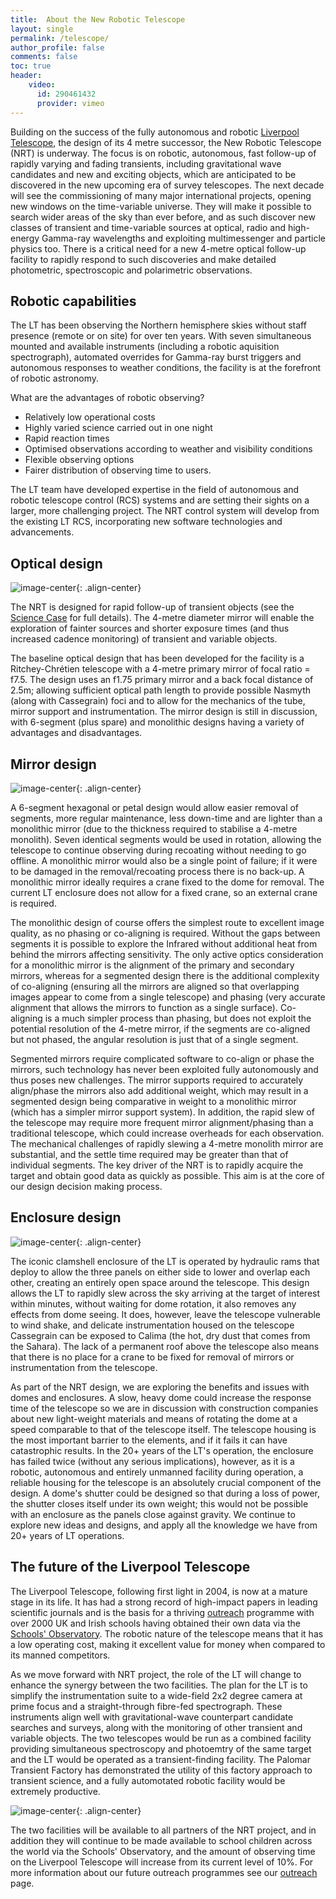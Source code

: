 ```yaml
---
title:  About the New Robotic Telescope
layout: single
permalink: /telescope/
author_profile: false
comments: false
toc: true
header:
    video: 
      id: 290461432
      provider: vimeo
---
```


Building on the success of the fully autonomous and robotic [Liverpool Telescope](http://telescope.livjm.ac.uk/), the design of its 4 metre successor, the New Robotic Telescope (NRT) is underway. The focus is on robotic, autonomous, fast follow-up of rapidly varying and fading transients, including gravitational wave candidates and new and exciting objects, which are anticipated to be discovered in the new upcoming era of survey telescopes. The next decade will see the commissioning of many major international projects, opening new windows on the time-variable universe. They will make it possible to search wider areas of the sky than ever before, and as such discover new classes of transient and time-variable sources at optical, radio and high-energy Gamma-ray wavelengths and exploiting multimessenger and particle physics too. There is a critical need for a new 4-metre optical follow-up facility to rapidly respond to such discoveries and make detailed photometric, spectroscopic and polarimetric observations.

## Robotic capabilities

The LT has been observing the Northern hemisphere skies without staff presence (remote or on site) for over ten years. With seven simultaneous mounted and available instruments (including a robotic aquisition spectrograph), automated overrides for Gamma-ray burst triggers and autonomous responses to weather conditions, the facility is at the forefront of robotic astronomy.

What are the advantages of robotic observing?
* Relatively low operational costs
* Highly varied science carried out in one night 
* Rapid reaction times
* Optimised observations according to weather and visibility conditions
* Flexible observing options
* Fairer distribution of observing time to users. 

The LT team have developed expertise in the field of autonomous and robotic telescope control (RCS) systems and are setting their sights on a larger, more challenging project. The NRT control system will develop from the existing LT RCS, incorporating new software technologies and advancements. 

## Optical design
![image-center](NRT_side_view.png){: .align-center}

The NRT is designed for rapid follow-up of transient objects (see the [Science Case](science_case.md) for full details). The 4-metre diameter mirror will enable the exploration of fainter sources and shorter exposure times (and thus increased cadence monitoring) of transient and variable objects.

The baseline optical design that has been developed for the facility is a Ritchey-Chrétien telescope with a 4-metre primary mirror of focal ratio = f7.5. The design uses an f1.75 primary mirror and a back focal distance of 2.5m; allowing sufficient optical path length to provide possible Nasmyth (along with Cassegrain) foci and to allow for the mechanics of the tube, mirror support and instrumentation. The mirror design is still in discussion, with 6-segment (plus spare) and monolithic designs having a variety of advantages and disadvantages. 

## Mirror design
![image-center](petalvshexvscirc_seg.png){: .align-center}

A 6-segment hexagonal or petal design would allow easier removal of segments, more regular maintenance, less down-time and are lighter than a monolithic mirror (due to the thickness required to stabilise a 4-metre monolith). Seven identical segments would be used in rotation, allowing the telescope to continue observing during recoating without needing to go offline. A monolithic mirror would also be a single point of failure; if it were to be damaged in the removal/recoating process there is no back-up. A monolithic mirror ideally requires a crane fixed to the dome for removal. The current LT enclosure does not allow for a fixed crane, so an external crane is required.

The monolithic design of course offers the simplest route to excellent image quality, as no phasing or co-aligning is required. Without the gaps between segments it is possible to explore the Infrared without additional heat from behind the mirrors affecting sensitivity. The only active optics consideration for a monolithic mirror is the alignment of the primary and secondary mirrors, whereas for a segmented design there is the additional complexity of co-aligning (ensuring all the mirrors are aligned so that overlapping images appear to come from a single telescope) and phasing (very accurate alignment that allows the mirrors to function as a single surface). Co-aligning is a much simpler process than phasing, but does not exploit the potential resolution of the 4-metre mirror, if the segments are co-aligned but not phased, the angular resolution is just that of a single segment.

Segmented mirrors require complicated software to co-align or phase the mirrors, such technology has never been exploited fully autonomously and thus poses new challenges. The mirror supports required to accurately align/phase the mirrors also add additional weight, which may result in a segmented design being comparative in weight to a monolithic mirror (which has a simpler mirror support system). In addition, the rapid slew of the telescope may require more frequent mirror alignment/phasing than a traditional telescope, which could increase overheads for each observation. The mechanical challenges of rapidly slewing a 4-metre monolith mirror are substantial, and the settle time required may be greater than that of individual segments. The key driver of the NRT is to rapidly acquire the target and obtain good data as quickly as possible. This aim is at the core of our design decision making process.

## Enclosure design

![image-center](15640727497_d9263ee46c_o.jpg){: .align-center}

The iconic clamshell enclosure of the LT is operated by hydraulic rams that deploy to allow the three panels on either side to lower and overlap each other, creating an entirely open space around the telescope. This design allows the LT to rapidly slew across the sky arriving at the target of interest within minutes, without waiting for dome rotation, it also removes any effects from dome seeing. It does, however, leave the telescope vulnerable to wind shake, and delicate instrumentation housed on the telescope Cassegrain can be exposed to Calima (the hot, dry dust that comes from the Sahara). The lack of a permanent roof above the telescope also means that there is no place for a crane to be fixed for removal of mirrors or instrumentation from the telescope.

As part of the NRT design, we are exploring the benefits and issues with domes and enclosures. A slow, heavy dome could increase the response time of the telescope so we are in discussion with construction companies about new light-weight materials and means of rotating the dome at a speed comparable to that of the telescope itself. The telescope housing is the most important barrier to the elements, and if it fails it can have catastrophic results. In the 20+ years of the LT's operation, the enclosure has failed twice (without any serious implications), however, as it is a robotic, autonomous and entirely unmanned facility during operation, a reliable housing for the telescope is an absolutely crucial component of the design. A dome's shutter could be designed so that during a loss of power, the shutter closes itself under its own weight; this would not be possible with an enclosure as the panels close against gravity. We continue to explore new ideas and designs, and apply all the knowledge we have from 20+ years of LT operations.

## The future of the Liverpool Telescope

The Liverpool Telescope, following first light in 2004, is now at a mature stage in its life. It has had a strong record of high-impact papers in leading scientific journals and is the basis for a thriving [outreach](NSO.md) programme with over 2000 UK and Irish schools having obtained their own data via the [Schools' Observatory](https://www.schoolsobservatory.org/). The robotic nature of the telescope means that it has a low operating cost, making it excellent value for money when compared to its manned competitors. 

As we move forward with NRT project, the role of the LT will change to enhance the synergy between the two facilities. The plan for the LT is to simplify the instrumentation suite to a wide-field 2x2 degree camera at prime focus and a straight-through fibre-fed spectrograph. These instruments align well with gravitational-wave counterpart candidate searches and surveys, along with the monitoring of other transient and variable objects. The two telescopes would be run as a combined facility providing simultaneous spectroscopy and photoemtry of the same target and the LT would be operated as a transient-finding facility. The Palomar Transient Factory has demonstrated the utility of this factory approach to transient science, and a fully automotated robotic facility would be extremely productive.

![image-center](LT_newpurpose.png){: .align-center}

The two facilities will be available to all partners of the NRT project, and in addition they will continue to be made available to school children across the world via the Schools' Observatory, and the amount of observing time on the Liverpool Telescope will increase from its current level of 10%. For more information about our future outreach programmes see our [outreach](NSO.md) page.
